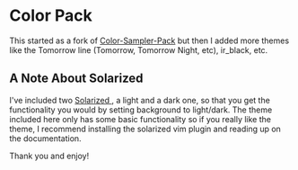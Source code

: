 Color Pack
==========

This started as a fork of [Color-Sampler-Pack](https://github.com/vim-scripts/Color-Sampler-Pack) but then I added more themes like the Tomorrow line (Tomorrow, Tomorrow Night, etc), ir_black, etc.


A Note About Solarized
---

I've included two [ Solarized ]( https://github.com/altercation/solarized ), a light and a dark one, so that you get the functionality you would by setting background to light/dark. The theme included
here only has some basic functionality so if you really like the theme, I recommend installing the solarized vim plugin and reading up on the documentation.

Thank you and enjoy!
